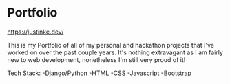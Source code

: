 # Portfolio

https://justinke.dev/

This is my Portfolio of all of my personal and hackathon projects that I've worked on over the past couple years.
It's nothing extravagant as I am fairly new to web development, nonetheless I'm still very proud of it!

Tech Stack:
-Django/Python
-HTML
-CSS
-Javascript
-Bootstrap 
